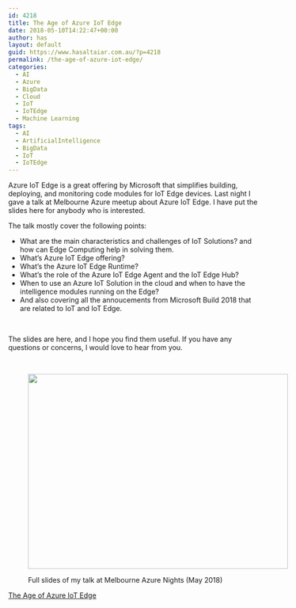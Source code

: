 ```yaml
---
id: 4218
title: The Age of Azure IoT Edge
date: 2018-05-10T14:22:47+00:00
author: has
layout: default
guid: https://www.hasaltaiar.com.au/?p=4218
permalink: /the-age-of-azure-iot-edge/
categories:
  - AI
  - Azure
  - BigData
  - Cloud
  - IoT
  - IoTEdge
  - Machine Learning
tags:
  - AI
  - ArtificialIntelligence
  - BigData
  - IoT
  - IoTEdge
---
```

Azure IoT Edge is a great offering by Microsoft that simplifies building, deploying, and monitoring code modules for IoT Edge devices. Last night I gave a talk at Melbourne Azure meetup about Azure IoT Edge. I have put the slides here for anybody who is interested.

The talk mostly cover the following points:

  * What are the main characteristics and challenges of IoT Solutions? and how can Edge Computing help in solving them.
  * What&#8217;s Azure IoT Edge offering?
  * What&#8217;s the Azure IoT Edge Runtime?
  * What&#8217;s the role of the Azure IoT Edge Agent and the IoT Edge Hub?
  * When to use an Azure IoT Solution in the cloud and when to have the intelligence modules running on the Edge?
  * And also covering all the annoucements from Microsoft Build 2018 that are related to IoT and IoT Edge.

&nbsp;

The slides are here, and I hope you find them useful. If you have any questions or concerns, I would love to hear from you.

&nbsp;<figure id="attachment_4219" style="width: 960px" class="wp-caption aligncenter">

<a target="_blank" href="https://www.hasaltaiar.com.au/wp-content/uploads/2018/05/The-Age-of-Azure-IoT-Edge.pdf"><img class="wp-image-4219 size-full" src="https://i0.wp.com/www.hasaltaiar.com.au/wp-content/uploads/2018/05/Azure-IoT-Edge-v3_2.png?resize=525%2C394&#038;ssl=1" alt="" width="525" height="394" srcset="https://i0.wp.com/www.hasaltaiar.com.au/wp-content/uploads/2018/05/Azure-IoT-Edge-v3_2.png?w=960&ssl=1 960w, https://i0.wp.com/www.hasaltaiar.com.au/wp-content/uploads/2018/05/Azure-IoT-Edge-v3_2.png?resize=300%2C225&ssl=1 300w, https://i0.wp.com/www.hasaltaiar.com.au/wp-content/uploads/2018/05/Azure-IoT-Edge-v3_2.png?resize=768%2C576&ssl=1 768w" sizes="(max-width: 767px) 89vw, (max-width: 1000px) 54vw, (max-width: 1071px) 543px, 580px" data-recalc-dims="1" /></a><figcaption class="wp-caption-text">Full slides of my talk at Melbourne Azure Nights (May 2018)</figcaption></figure> 

[The Age of Azure IoT Edge](https://www.hasaltaiar.com.au/wp-content/uploads/2018/05/The-Age-of-Azure-IoT-Edge.pdf)
